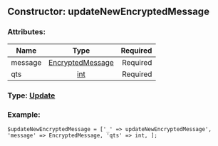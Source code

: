 ## Constructor: updateNewEncryptedMessage  

### Attributes:

| Name     |    Type       | Required |
|----------|:-------------:|---------:|
|message|[EncryptedMessage](../types/EncryptedMessage.md) | Required|
|qts|[int](../types/int.md) | Required|


### Type: [Update](../types/Update.md)

### Example:


```
$updateNewEncryptedMessage = ['_' => updateNewEncryptedMessage', 'message' => EncryptedMessage, 'qts' => int, ];
```